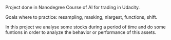 Project done in Nanodegree Course of AI for trading in Udacity.

Goals where to practice: resampling, masking, nlargest, functions, shift.

In this project we analyse some stocks during a period of time and do some funtions
in order to analyze the behavior or performance of this assets.